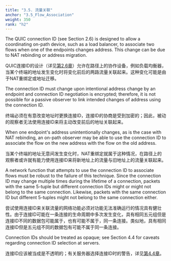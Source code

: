 ```yaml
---
title: "3.5. 流量关联"
anchor: "3.5_Flow_Association"
weight: 350
rank: "h2"
---
```


The QUIC connection ID (see Section 2.6) is designed to allow a coordinating on-path device, such as a load balancer, to associate two flows when one of the endpoints changes address. This change can be due to NAT rebinding or address migration.

QUIC连接ID的设计（详见[第2.6章](#2.6_Connection_ID_and_Rebinding)）允许在路径上的协作设备，例如负载均衡器，当某个终端的地址发生变化时将变化前后的两路流量关联起来。这种变化可能是由于NAT重绑定或地址迁移。

The connection ID must change upon intentional address change by an endpoint and connection ID negotiation is encrypted; therefore, it is not possible for a passive observer to link intended changes of address using the connection ID.

终端必须在有意改变地址时更换连接ID，连接ID的协商是受到加密的；因此，被动的观察者无法使用连接ID来将主动改变前后的地址关联起来。

When one endpoint's address unintentionally changes, as is the case with NAT rebinding, an on-path observer may be able to use the connection ID to associate the flow on the new address with the flow on the old address.

当某个终端的地址无意间发生变化时，NAT重绑定就属于这种情况，在路径上的观察者或许就有能力使用连接ID来将新地址上的流量与旧地址上的流量关联起来。

A network function that attempts to use the connection ID to associate flows must be robust to the failure of this technique. Since the connection ID may change multiple times during the lifetime of a connection, packets with the same 5-tuple but different connection IDs might or might not belong to the same connection. Likewise, packets with the same connection ID but different 5-tuples might not belong to the same connection either.

尝试使用连接ID来关联流量的网络功能必须对功能无法准确运行的情况具有健壮性。由于连接ID可能在一条连接的生命周期中多次发生变化，具有相同五元组但是连接ID不同的数据包可能属于，也有可能不属于，同一条连接。类似地，具有相同连接ID但是五元组不同的数据包有可能不属于同一条连接。

Connection IDs should be treated as opaque; see Section 4.4 for caveats regarding connection ID selection at servers.

连接ID应该被当成是不透明的；有关服务器选择连接ID时的警告，详见[第4.4章](#4.4_Server_Cooperation_with_Load_Balancers)。
